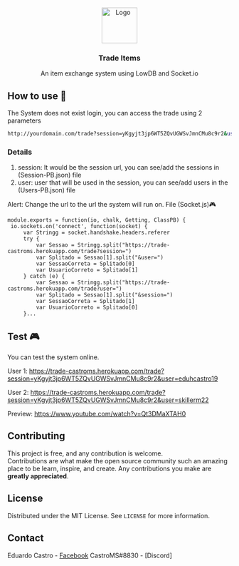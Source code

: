 



<!-- PROJECT LOGO -->
<br />
<p align="center">
  <a href="https://github.com/skillerm/Trade-Items">
    <img src="https://www.freepngimg.com/thumb/business/63065-business-icons-sales-trade-computer-gmail.png" alt="Logo" width="80" height="80">
  </a>

  <h3 align="center">Trade Items</h3>

  <p align="center">
    An item exchange system using LowDB and Socket.io
    <br />
</p>




<!-- ABOUT THE PROJECT -->
## How to use :rocket:

The System does not exist login, you can access the trade using 2 parameters
  ```sh
  http://yourdomain.com/trade?session=yKgyjt3jp6WT5ZQvUGWSvJmnCMu8c9r2&user=skillerm22
  ```

### Details

1. session: It would be the session url, you can see/add the sessions in (Session-PB.json) file
2. user: user that will be used in the session, you can see/add users in the (Users-PB.json) file

Alert: Change the url to the url the system will run on. File (Socket.js)🎮
   ```JS
  module.exports = function(io, chalk, Getting, ClassPB) {
    io.sockets.on('connect', function(socket) {
        var Stringg = socket.handshake.headers.referer
        try {
            var Sessao = Stringg.split("https://trade-castroms.herokuapp.com/trade?session=")
            var Splitado = Sessao[1].split("&user=")
            var SessaoCorreta = Splitado[0]
            var UsuarioCorreto = Splitado[1]
        } catch (e) {
            var Sessao = Stringg.split("https://trade-castroms.herokuapp.com/trade?user=")
            var Splitado = Sessao[1].split("&session=")
            var SessaoCorreta = Splitado[1]
            var UsuarioCorreto = Splitado[0]
        }...
   ```


## Test 🎮

You can test the system online.  

User 1: https://trade-castroms.herokuapp.com/trade?session=yKgyjt3jp6WT5ZQvUGWSvJmnCMu8c9r2&user=eduhcastro19

User 2: https://trade-castroms.herokuapp.com/trade?session=yKgyjt3jp6WT5ZQvUGWSvJmnCMu8c9r2&user=skillerm22

Preview: https://www.youtube.com/watch?v=Qt3DMaXTAH0

<!-- CONTRIBUTING -->
## Contributing
This project is free, and any contribution is welcome.  
Contributions are what make the open source community such an amazing place to be learn, inspire, and create. Any contributions you make are **greatly appreciated**.


<!-- LICENSE -->
## License

Distributed under the MIT License. See `LICENSE` for more information.



<!-- CONTACT -->
## Contact

Eduardo Castro - [Facebook](https://www.facebook.com/eduhcm)
CastroMS#8830 - [Discord]

